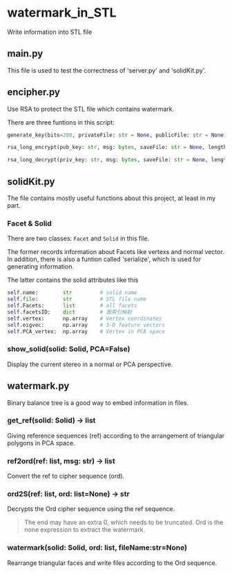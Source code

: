 # watermark_in_STL
Write information into STL file

## main.py
This file is used to test the correctness of 'server.py' and 'solidKit.py'.

## encipher.py
Use RSA to protect the STL file which contains watermark.

There are three funtions in this script:
```Python
generate_key(bits=200, privateFile: str = None, publicFile: str = None)

rsa_long_encrypt(pub_key: str, msg: bytes, saveFile: str = None, length=200)

rsa_long_decrypt(priv_key: str, msg: bytes, saveFile: str = None, length=256)
```

## solidKit.py
The file contains mostly useful functions about this project, at least in my part.

### Facet & Solid
There are two classes: `Facet` and `Solid` in this file.

The former records information about Facets like vertexs and normal vector. In addition, there is also a funtion called 'serialize', which is used for generating information.

The latter contains the solid attributes like this
```python
self.name:        str         # solid name
self.file:        str         # STL file name
self.Facets:      list        # all facets
self.facetsID:    dict        # 面索引映射
self.vertex:      np.array    # Vertex coordinates
self.eigvec:      np.array    # 3-D feature vectors
self.PCA_vertex:  np.array    # Vertex in PCA space
```

### show_solid(solid: Solid, PCA=False)
Display the current stereo in a normal or PCA perspective.

## watermark.py
Binary balance tree is a good way to embed information in files.


### get_ref(solid: Solid) -> list
Giving reference sequences (ref) according to the arrangement of triangular polygons in PCA space.

### ref2ord(ref: list, msg: str) -> list
Convert the ref to cipher sequence (ord).

### ord2S(ref: list, ord: list=None) -> str
Decrypts the Ord cipher sequence using the ref sequence.

> The end may have an extra 0, which needs to be truncated.
> Ord is the none expression to extract the watermark.

### watermark(solid: Solid, ord: list, fileName:str=None)
Rearrange triangular faces and write files according to the Ord sequence.
